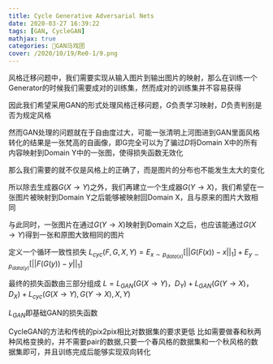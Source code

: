 ```yaml
---
title: Cycle Generative Adversarial Nets
date: 2020-03-27 16:39:22
tags: [GAN, CycleGAN]
mathjax: true
categories: 🎪GAN马戏团
cover: /2020/10/19/Re0-1/9.png
---
```

风格迁移问题中，我们需要实现从输入图片到输出图片的映射，那么在训练一个Generator的时候我们需要成对的训练集，然而成对的训练集并不容易获得

因此我们希望采用GAN的形式处理风格迁移问题，$G$负责学习映射，$D$负责判别是否为规定风格

然而GAN处理的问题就在于自由度过大，可能一张清明上河图进到GAN里面风格转化的结果是一张梵高的自画像，即G完全可以为了骗过$D$将Domain X中的所有内容映射到Domain Y中的一张图，使得损失函数无效化

那么我们需要的就不仅是风格上的正确了，而是图片的分布也不能发生太大的变化

所以除去生成器$G(X\to Y)$之外，我们再建立一个生成器$G(Y \to X)$，我们希望在一张图片被映射到Domain Y之后能够被映射回Domain X，且与原来的图片大致相同

与此同时，一张图片在通过$G(Y \to X)$映射到Domain X之后，也应该能通过$G(X \to Y)$得到一张和原图大致相同的图片

定义一个循环一致性损失
$L_{cyc}(F,G,X,Y)=E_{x \sim p_{data(x)}}[||G(F(x))-x||_1]+E_{y \sim p_{data(y)}}[||F(G(y))-y||_1]$

最终的损失函数由三部分组成
$L=L_{GAN}(G(X\to Y)，D_Y)+L_{GAN}(G(Y \to X)，D_X)+L_{cyc}(G(X \to Y),G(Y \to X),X,Y)$

$L_{GAN}$即基础GAN的损失函数

CycleGAN的方法和传统的pix2pix相比对数据集的要求更低
比如需要做春和秋两种风格变换的，并不需要pair的数据,只要一个春风格的数据集和一个秋风格的数据集即可，并且训练完成后能够实现双向转化
